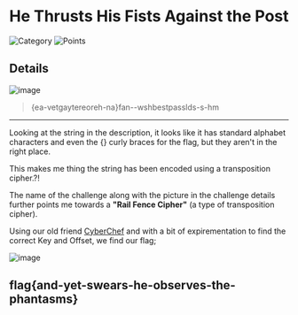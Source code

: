 # He Thrusts His Fists Against the Post

![Category](http://img.shields.io/badge/Category-Cryptography-orange?style=for-the-badge) ![Points](http://img.shields.io/badge/Points-100-brightgreen?style=for-the-badge)

## Details

![image](https://user-images.githubusercontent.com/73170900/137745677-58c19926-95be-417a-95c0-bb690bb15c72.png)

> {ea-vetgaytereoreh-na}fan--wshbestpasslds-s-hm
---

Looking at the string in the description, it looks like it has standard alphabet characters and even the {} curly braces for the flag, but they aren't in the right place.

This makes me thing the string has been encoded using a transposition cipher.?!

The name of the challenge along with the picture in the challenge details further points me towards a **"Rail Fence Cipher"** (a type of transposition cipher).

Using our old friend [CyberChef](https://gchq.github.io/CyberChef/#recipe=Rail_Fence_Cipher_Decode(4,74)&input=e2VhLXZldGdheXRlcmVvcmVoLW5hfWZhbi0td3NoYmVzdHBhc3NsZHMtcy1obQ) and with a bit of expirementation to find the correct Key and Offset, we find our flag;

![image](https://user-images.githubusercontent.com/73170900/137747012-4017ccea-1498-4bdc-a6e3-6a20dbd0ad75.png)

## flag{and-yet-swears-he-observes-the-phantasms}
